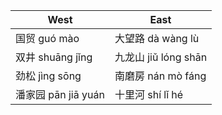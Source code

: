 
| West             | East              |
| ---------------- | ----------------- |
| 国贸 guó mào       | 大望路 dà wàng lù    |
| 双井 shuāng jǐng   | 九龙山 jiǔ lóng shān |
| 劲松 jìng sōng     | 南磨房 nán mò fáng   |
| 潘家园 pān jiā yuán | 十里河 shí lǐ hé     |